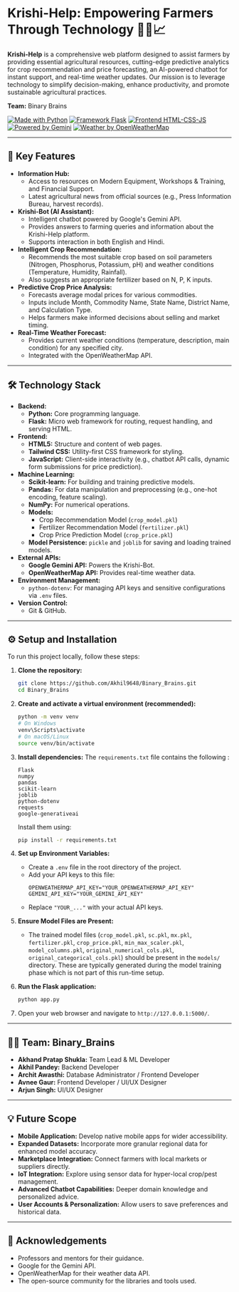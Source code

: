 # Krishi-Help: Empowering Farmers Through Technology 🌾🤖📈

**Krishi-Help** is a comprehensive web platform designed to assist farmers by providing essential agricultural resources, cutting-edge predictive analytics for crop recommendation and price forecasting, an AI-powered chatbot for instant support, and real-time weather updates. Our mission is to leverage technology to simplify decision-making, enhance productivity, and promote sustainable agricultural practices.

**Team:** Binary Brains

[![Made with Python](https://img.shields.io/badge/Made%20with-Python-1f425f.svg)](https://www.python.org/)
[![Framework Flask](https://img.shields.io/badge/Framework-Flask-blue.svg)](https://flask.palletsprojects.com/)
[![Frontend HTML-CSS-JS](https://img.shields.io/badge/Frontend-HTML%2FCSS%2FJS-orange.svg)](https://developer.mozilla.org/)
[![Powered by Gemini](https://img.shields.io/badge/AI%20Chatbot-Gemini%20API-4285F4.svg)](https://ai.google.dev/)
[![Weather by OpenWeatherMap](https://img.shields.io/badge/Weather%20API-OpenWeatherMap-77A7D3.svg)](https://openweathermap.org/api)

---

## 🌟 Key Features

*   **Information Hub:**
    *   Access to resources on Modern Equipment, Workshops & Training, and Financial Support.
    *   Latest agricultural news from official sources (e.g., Press Information Bureau, harvest records).
*   **Krishi-Bot (AI Assistant):**
    *   Intelligent chatbot powered by Google's Gemini API.
    *   Provides answers to farming queries and information about the Krishi-Help platform.
    *   Supports interaction in both English and Hindi.
*   **Intelligent Crop Recommendation:**
    *   Recommends the most suitable crop based on soil parameters (Nitrogen, Phosphorus, Potassium, pH) and weather conditions (Temperature, Humidity, Rainfall).
    *   Also suggests an appropriate fertilizer based on N, P, K inputs.
*   **Predictive Crop Price Analysis:**
    *   Forecasts average modal prices for various commodities.
    *   Inputs include Month, Commodity Name, State Name, District Name, and Calculation Type.
    *   Helps farmers make informed decisions about selling and market timing.
*   **Real-Time Weather Forecast:**
    *   Provides current weather conditions (temperature, description, main condition) for any specified city.
    *   Integrated with the OpenWeatherMap API.

---

## 🛠️ Technology Stack

*   **Backend:**
    *   **Python:** Core programming language.
    *   **Flask:** Micro web framework for routing, request handling, and serving HTML.
*   **Frontend:**
    *   **HTML5:** Structure and content of web pages.
    *   **Tailwind CSS:** Utility-first CSS framework for styling.
    *   **JavaScript:** Client-side interactivity (e.g., chatbot API calls, dynamic form submissions for price prediction).
*   **Machine Learning:**
    *   **Scikit-learn:** For building and training predictive models.
    *   **Pandas:** For data manipulation and preprocessing (e.g., one-hot encoding, feature scaling).
    *   **NumPy:** For numerical operations.
    *   **Models:**
        *   Crop Recommendation Model (`crop_model.pkl`)
        *   Fertilizer Recommendation Model (`fertilizer.pkl`)
        *   Crop Price Prediction Model (`crop_price.pkl`)
    *   **Model Persistence:** `pickle` and `joblib` for saving and loading trained models.
*   **External APIs:**
    *   **Google Gemini API:** Powers the Krishi-Bot.
    *   **OpenWeatherMap API:** Provides real-time weather data.
*   **Environment Management:**
    *   `python-dotenv`: For managing API keys and sensitive configurations via `.env` files.
*   **Version Control:**
    *   Git & GitHub.

---

## ⚙️ Setup and Installation

To run this project locally, follow these steps:

1.  **Clone the repository:**
    ```bash
    git clone https://github.com/Akhil9648/Binary_Brains.git
    cd Binary_Brains
    ```

2.  **Create and activate a virtual environment (recommended):**
    ```bash
    python -m venv venv
    # On Windows
    venv\Scripts\activate
    # On macOS/Linux
    source venv/bin/activate
    ```

3.  **Install dependencies:**
    The `requirements.txt` file contains the following :
    ```
    Flask
    numpy
    pandas
    scikit-learn
    joblib
    python-dotenv
    requests
    google-generativeai
    ```
    Install them using:
    ```bash
    pip install -r requirements.txt
    ```

4.  **Set up Environment Variables:**
    *   Create a `.env` file in the root directory of the project.
    *   Add your API keys to this file:
        ```env
        OPENWEATHERMAP_API_KEY="YOUR_OPENWEATHERMAP_API_KEY"
        GEMINI_API_KEY="YOUR_GEMINI_API_KEY"
        ```
    *   Replace `"YOUR_..."` with your actual API keys.

5.  **Ensure Model Files are Present:**
    *   The trained model files (`crop_model.pkl`, `sc.pkl`, `mx.pkl`, `fertilizer.pkl`, `crop_price.pkl`, `min_max_scaler.pkl`, `model_columns.pkl`, `original_numerical_cols.pkl`, `original_categorical_cols.pkl`) should be present in the `models/` directory. These are typically generated during the model training phase which is not part of this run-time setup.

6.  **Run the Flask application:**
    ```bash
    python app.py
    ```

7.  Open your web browser and navigate to `http://127.0.0.1:5000/`.

---

## 👨‍💻 Team: Binary_Brains
*   **Akhand Pratap Shukla:** Team Lead & ML Developer
*   **Akhil Pandey:** Backend Developer
*   **Archit Awasthi:** Database Administrator / Frontend Developer
*   **Avnee Gaur:** Frontend Developer / UI/UX Designer
*   **Arjun Singh:** UI/UX Designer


---

## 💡 Future Scope
*   **Mobile Application:** Develop native mobile apps for wider accessibility.
*   **Expanded Datasets:** Incorporate more granular regional data for enhanced model accuracy.
*   **Marketplace Integration:** Connect farmers with local markets or suppliers directly.
*   **IoT Integration:** Explore using sensor data for hyper-local crop/pest management.
*   **Advanced Chatbot Capabilities:** Deeper domain knowledge and personalized advice.
*   **User Accounts & Personalization:** Allow users to save preferences and historical data.

---

## 🙏 Acknowledgements
*   Professors and mentors for their guidance.
*   Google for the Gemini API.
*   OpenWeatherMap for their weather data API.
*   The open-source community for the libraries and tools used.
